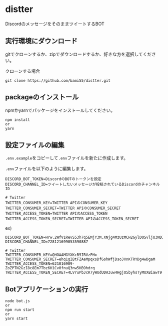 # distter
DiscordのメッセージをそのままツイートするBOT

## 実行環境にダウンロード
gitでクローンするか、zipでダウンロードするか、好きな方を選択してください。

クローンする場合
```
git clone https://github.com/bami55/distter.git
```

## packageのインストール
npmかyarnでパッケージをインストールしてください。
```
npm install
or
yarn
```

## 設定ファイルの編集
`.env.example`をコピーして`.env`ファイルを新たに作成します。

`.env`ファイルを以下のように編集します。
```
DISCORD_BOT_TOKEN=DiscordのBOTのトークンを設定
DISCORD_CHANNEL_ID=ツイートしたいメッセージが投稿されているDiscordのチャンネルID

# Twitter
TWITTER_CONSUMER_KEY=TWITTER APIのCONSUMER_KEY
TWITTER_CONSUMER_SECRET=TWITTER APIのCONSUMER_SECRET
TWITTER_ACCESS_TOKEN=TWITTER APIのACCESS_TOKEN
TWITTER_ACCESS_TOKEN_SECRET=TWITTER APIのACCESS_TOKEN_SECRET
```

ex)
```
DISCORD_BOT_TOKEN=Hrw.2WfV1RevS53h7q5EMjY3M.XNjg4MzUzMCH2GylDOSvljU3NDIyODY4w
DISCORD_CHANNEL_ID=728121699053590887

# Twitter
TWITTER_CONSUMER_KEY=QHOAAMGYXKcB5IRVzPHx
TWITTER_CONSUMER_SECRET=ehq1gIBtFZAeMpqxsDfGohWfjDsoJVnKTRYDg4wDgaM
TWITTER_ACCESS_TOKEN=621016909-ZoZPTN2GzI8c8Em7Tbz6H1Cv0fnuQ3nw5HB9hdrq
TWITTER_ACCESS_TOKEN_SECRET=4LVruPbJcR7yWUdUDA3uw4HgjO5byhsTyMUXBiawT9
```

## Botアプリケーションの実行
```
node bot.js
or
npm run start
or
yarn start
```
